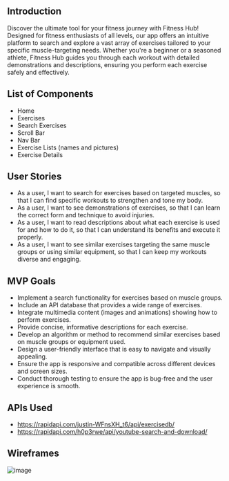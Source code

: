 ## Introduction
Discover the ultimate tool for your fitness journey with Fitness Hub! Designed for fitness enthusiasts of all levels, our app offers an intuitive platform to search and explore a vast array of exercises tailored to your specific muscle-targeting needs. Whether you're a beginner or a seasoned athlete, Fitness Hub guides you through each workout with detailed demonstrations and descriptions, ensuring you perform each exercise safely and effectively.

## List of Components
- Home
- Exercises
- Search Exercises
- Scroll Bar
- Nav Bar
- Exercise Lists (names and pictures)
- Exercise Details

## User Stories
- As a user, I want to search for exercises based on targeted muscles, so that I can find specific workouts to strengthen and tone my body.
- As a user, I want to see demonstrations of exercises, so that I can learn the correct form and technique to avoid injuries.
- As a user, I want to read descriptions about what each exercise is used for and how to do it, so that I can understand its benefits and execute it properly.
- As a user, I want to see similar exercises targeting the same muscle groups or using similar equipment, so that I can keep my workouts diverse and engaging.

## MVP Goals
- Implement a search functionality for exercises based on muscle groups.
- Include an API database that provides a wide range of exercises.
- Integrate multimedia content (images and animations) showing how to perform exercises.
- Provide concise, informative descriptions for each exercise.
- Develop an algorithm or method to recommend similar exercises based on muscle groups or equipment used.
- Design a user-friendly interface that is easy to navigate and visually appealing.
- Ensure the app is responsive and compatible across different devices and screen sizes.
- Conduct thorough testing to ensure the app is bug-free and the user experience is smooth.

## APIs Used
- https://rapidapi.com/justin-WFnsXH_t6/api/exercisedb/
- https://rapidapi.com/h0p3rwe/api/youtube-search-and-download/

## Wireframes

![image](https://github.com/afuller87/fitnesshub/assets/139789918/bb961488-daa6-4ea2-a47b-22dd580eb5e9)


